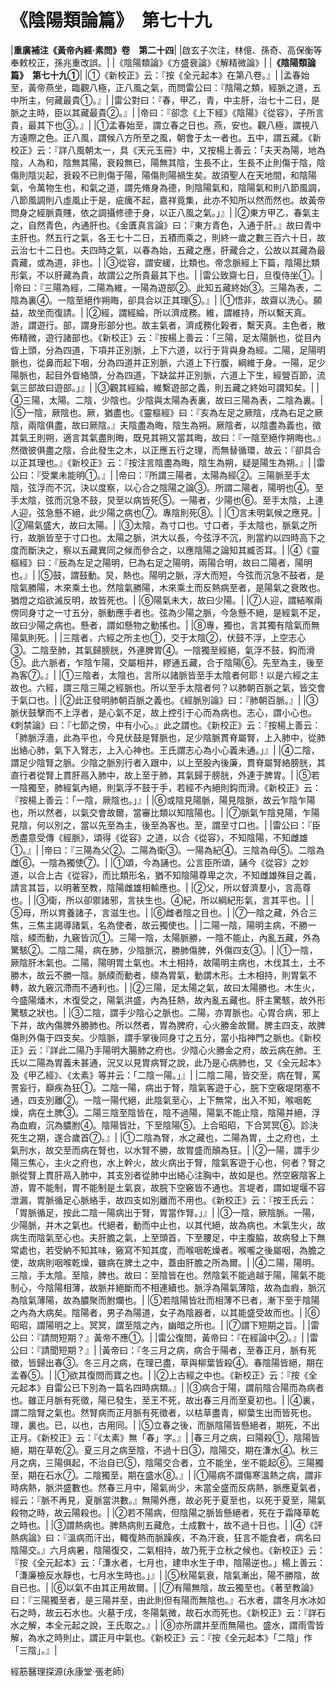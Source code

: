 # 《陰陽類論篇》　第七十九

|**重廣補注《黃帝內經·素問》卷　第二十四**|
|啟玄子次注，林億、孫奇、高保衡等奉敕校正，孫兆重改誤。|
|《陰陽類論》《方盛衰論》《解精微論》|
|**《陰陽類論篇》　第七十九①**|
|①《新校正》云：『按《全元起本》在第八卷。』|
|孟春始至，黃帝燕坐，臨觀八極，正八風之氣，而問雷公曰：『陰陽之類，經脈之道，五中所主，何藏最貴①。』|
|雷公對曰：『春，甲乙，青，中主肝，治七十二日，是脈之主時，臣以其藏最貴②。』|
|帝曰：『卻念《上下經》《陰陽》《從容》，子所言貴，最其下也③。』|
|①孟春始至，謂立春之日也。燕，安也。觀八極，謂視八方遠際之色。正八風，謂候八方所至之風，朝會于太一者也。五中，謂五藏。《新校正》云：『詳八風朝太一，具《天元玉冊》中，又按楊上善云：「夫天為陽，地為陰，人為和，陰無其陽，衰殺無已，陽無其陰，生長不止，生長不止則傷于陰，陰傷則陰災起，衰殺不已則傷于陽，陽傷則陽禍生矣。故須聖人在天地間，和陰陽氣，令萬物生也，和氣之道，謂先脩身為德，則陰陽氣和，陰陽氣和則八節風調，八節風調則八虛風止于是，疵癘不起，嘉祥竟集，此亦不知所以然而然也。故黃帝問身之經脈貴賤，依之調攝修德于身，以正八風之氣。」』|
|②東方甲乙，春氣主之，自然青色，內通肝也。《金匱真言論》曰：『東方青色，入通于肝。』故曰青中主肝也。然五行之氣，各王七十二日，五積而乘之，則終一歲之數三百六十日，故云治七十二日也。夫四時之氣，以春為始，五藏之應，肝藏合之，公故以其藏為最貴藏，或為道，非也。|
|③從容，謂安緩，比類也。帝念脈經上下篇，陰陽比類形氣，不以肝藏為貴，故謂公之所貴最其下也。|
|雷公致齋七日，旦復侍坐①。|
|帝曰：『三陽為經，二陽為維，一陽為遊部②。此知五藏終始③。三陽為表，二陰為裏④。一陰至絕作朔晦，卻具合以正其理⑤。』|
|①悟非，故齋以洗心。願益，故坐而復請。|
|②經，謂經綸，所以濟成務。維，謂維持，所以繫天真。游，謂遊行。部，謂身形部分也。故主氣者，濟成務化榖者，繫天真。主色者，散佈精微，遊行諸部也。《新校正》云：『按楊上善云：「三陽，足太陽脈也，從目內眥上頭，分為四道，下項并正別脈，上下六道，以行于背與身為經。二陽，足陽明脈也，從鼻而起下咽，分為四道并正別脈，六道上下行腹，綱維于身。一陽，足少陽脈也，起目外眥絡頭，分為四道，下缺盆并正別脈，六道上下生，經營百節，流氣三部故曰遊部。」』|
|③觀其經綸，維繫遊部之義，則五藏之終始可謂知矣。|
|④三陽，太陽。二陰，少陰也。少陰與太陽為表裏，故曰三陽為表，二陰為裏。|
|⑤一陰，厥陰也。厥，猶盡也。《靈樞經》曰：『亥為左足之厥陰，戌為右足之厥陰，兩陰俱盡，故曰厥陰。』夫陰盡為晦，陰生為朔。厥陰者，以陰盡為義也，徵其氣王則朔，適言其氣盡則晦，既見其朔又當其晦，故曰：『一陰至絕作朔晦也。』然徵彼俱盡之陰，合此發生之木，以正應五行之理，而無替循環，故云：『卻具合以正其理也。』《新校正》云：『按注言陰盡為晦，陰生為朔，疑是陽生為朔。』|
|雷公曰：『受業未能明①。』|
|帝曰：『所謂三陽者，太陽為經②。三陽脈至手太陰，弦浮而不沉，決以度察，以心合之陰陽之論③。所謂二陽者，陽明也④。至手太陰，弦而沉急不鼓，炅至以病皆死⑤。一陽者，少陽也⑥。至手太陰，上連人迎，弦急懸不絕，此少陽之病也⑦。專陰則死⑧。|
|①言未明氣候之應見。|
|②陽氣盛大，故曰太陽。|
|③太陰，為寸口也。寸口者，手太陰也，脈氣之所行，故脈皆至于寸口也。太陽之脈，洪大以長，今弦浮不沉，則當約以四時高下之度而斷決之，察以五藏異同之候而參合之，以應陰陽之論知其臧否耳。|
|④《靈樞經》曰：『辰為左足之陽明，巳為右足之陽明，兩陽合明，故曰二陽者，陽明也。』|
|⑤鼓，謂鼓動。炅，熱也。陽明之脈，浮大而短，今弦而沉急不鼓者，是陰氣勝陽，木來乘土也。然陰氣勝陽，木來乘土而反熱病至者，是陽氣之衰敗也。猶燈之焰欲滅反明，故皆死也。|
|⑥陽氣未大，故曰少陽。|
|⑦人迎，謂結喉兩傍同身寸之一寸五分，脈動應手者也。弦為少陽之脈，今急懸不絕，是經氣不足，故曰少陽之病也。懸者，謂如懸物之動搖也。|
|⑧專，獨也，言其獨有陰氣而無陽氣則死。|
|三陰者，六經之所主也①，交于太陰②，伏鼓不浮，上空志心③。二陰至肺，其氣歸膀胱，外連脾胃④。一陰獨至經絕，氣浮不鼓，鈎而滑⑤。此六脈者，乍陰乍陽，交屬相并，繆通五藏，合于陰陽⑥。先至為主，後至為客⑦。』|
|①三陰者，太陰也，言所以諸脈皆至手太陰者何耶！以是六經之主故也。六經，謂三陰三陽之經脈也。所以至手太陰者何？以肺朝百脈之氣，皆交會于氣口也。|
|②此正發明肺朝百脈之義也。《經脈別論》曰：『肺朝百脈。』|
|③脈伏鼓擊而不上浮者，是心氣不足，故上控引于心而為病也。志心，謂小心也。《刺禁論》曰：『七節之傍，中有小心。』此之謂也。《新校正》云：『按楊上善云：「肺脈浮濇，此為平也，今見伏鼓是腎脈也，足少陰脈貫脊屬腎，上入肺中，從肺出絡心肺，氣下入腎志，上入心神也。王氏謂志心為小心義未通。」』|
|④二陰，謂足少陰腎之脈。少陰之脈別行者入跟中，以上至股內後廉，貫脊屬腎絡膀胱，其直行者從腎上貫肝鬲入肺中，故上至于肺，其氣歸于膀胱，外連于脾胃。|
|⑤若一陰獨至，肺經氣內絕，則氣浮不鼓于手，若經不內絕則鈎而滑。《新校正》云：『按楊上善云：「一陰，厥陰也。」』|
|⑥或陰見陽脈，陽見陰脈，故云乍陰乍陽也，所以然者，以氣交會故爾，當審比類以知陰陽也。|
|⑦脈氣乍陰見陽，乍陽見陰，何以別之，當以先至為主，後至為客也。至，謂至寸口也。|
|雷公曰：『臣悉盡意受傳《經脈》，頌得《從容》之道，以合《從容》，不知陰陽，不知雌雄①。』|
|帝曰：『三陽為父②。二陽為衛③。一陽為紀④。三陰為母⑤。二陰為雌⑥。一陰為獨使⑦。|
|①頌，今為誦也。公言臣所頌，誦今《從容》之妙道，以合上古《從容》，而比類形名，猶不知陰陽尊卑之次，不知雌雄殊目之義，請言其旨，以明著至教，陰陽雌雄相輸應也。|
|②父，所以督濟羣小，言高尊也。|
|③衛，所以卻禦諸邪，言扶生也。④紀，所以綱紀形氣，言其平也。|
|⑤母，所以育養諸子，言滋生也。|
|⑥雌者陰之目也。|
|⑦一陰之藏，外合三焦，三焦主謁導諸氣，名為使者，故云獨使也。|
|二陽一陰，陽明主病，不勝一陰，緛而動，九竅皆沉①。三陽一陰，太陽脈勝，一陰不能止，內亂五藏，外為驚駭②。二陰二陽，病在肺，少陰脈沉，勝肺傷脾，外傷四支③。|
|①一陰，厥陰肝木氣也。二陽，陽明胃土氣也。木土相持，故陽明主病也，木伐其土，土不勝木，故云不勝一陰。脈緛而動者，緛為胃氣，動謂木形。土木相持，則胃氣不轉，故九竅沉滯而不通利也。|
|②三陽，足太陽之氣，故曰太陽勝也。木生火，今盛陽燔木，木復受之，陽氣洪盛，內為狂熱，故內亂五藏也。肝主驚駭，故外形驚駭之狀也。|
|③二陰，謂手少陰心之脈也。二陽，亦胃脈也。心胃合病，邪上下并，故內傷脾外勝肺也。所以然者，胃為脾府，心火勝金故爾。脾主四支，故脾傷則外傷于四支矣。少陰脈，謂手掌後同身寸之五分，當小指神門之脈也。《新校正》云：『詳此二陽乃手陽明大腸肺之府也。少陰心火勝金之府，故云病在肺。王氏以二陽為胃義未甚通，況又以見胃病腎之說，此乃是心病肺也，又《全元起本》及《甲乙經》、《太素》等并云：「二陰一陽。」』|
|二陰二陽，皆交至，病在腎，罵詈妄行，巔疾為狂①。二陰一陽，病出于腎，陰氣客遊于心，脘下空竅堤閉塞不通，四支別離②。一陰一陽代絕，此陰氣至心，上下無常，出入不知，喉咽乾燥，病在土脾③。二陽三陰至陰皆在，陰不過陽，陽氣不能止陰，陰陽并絕，浮為血瘕，沉為膿胕④。陰陽皆壯，下至陰陽⑤。上合昭昭，下合冥冥⑥。診決死生之期，遂合歲首⑦。』|
|①二陰為腎，水之藏也，二陽為胃，土之府也，土氣刑水，故交至而病在腎也，以水腎不勝，故胃盛而顛為狂。|
|②一陽，謂手少陽三焦心，主火之府也，水上幹火，故火病出于腎，陰氣客遊于心也，何者？腎之脈從腎上貫肝鬲入肺中，其支別者從肺中出絡心注胸中，故如是也。然空竅陰客上游，胃不能制，胃不能制是土氣哀，故脘下空竅皆不通也。言堤者，謂如堤堰不容泄漏，胃脈循足心脈絡手，故四支如別離而不用也。《新校正》云：『按王氏云：「胃脈循足，按此二陰一陽病出于腎，胃當作腎。」』|
|③一陰，厥陰脈。一陽，少陽脈，并木之氣也。代絕者，動而中止也，以其代絕，故為病也。木氣生火，故病生而陰氣至心也。夫肝膽之氣，上至頭首，下至腰足，中主腹脇，故病發上下無常處也，若受納不知其味，竅寫不知其度，而喉咽乾燥者。喉嚨之後屬咽，為膽之使，故病則咽喉乾燥，雖病在脾土之中，蓋由肝膽之所為爾。|
|④二陽，陽明。三陰，手太陰。至陰，脾也。故曰：至陰皆在也。然陰氣不能過越于陽，陽氣不能制心，今陰陽相薄，故脈并絕斷而不相連續也。脈浮為陽氣薄陰，故為血瘕，脈沉為陰氣薄陽，故為膿聚而胕爛也。|
|⑤若陰陽皆壯而相薄不已者，漸下至于陰陽之內為大病矣。陰陽者，男子為陽道，女子為陰器者，以其能盛受故而也。|
|⑥昭昭，謂陽明之上。冥冥，謂至陰之內，幽暗之所也。|
|⑦謂下短期之旨。|
|雷公曰：『請問短期？』黃帝不應①。|
|雷公復問，黃帝曰：『在經論中②。』|
|雷公曰：『請聞短期？』|
|黃帝曰：『冬三月之病，病合于陽者，至春正月，脈有死徵，皆歸出春③。冬三月之病，在理已盡，草與柳葉皆殺④。春陰陽皆絕，期在孟春⑤。|
|①欲其復問而寶之也。|
|②上古經之中也。《新校正》云：『按《全元起本》自雷公已下別為一篇名四時病類。』|
|③病合于陽，謂前陰合陽而為病者也。雖正月脈有死徵，陽已發生，至王不死，故出春三月而至夏初也。|
|④裏，謂二陰腎之氣也。然腎病而正月脈有死徵者，以枯草盡青，柳葉生出而皆死也。理，裏也。已，以也，古用同。|
|⑤立春之後，而脈陰陽皆懸絕者，期死，不出正月。《新校正》云：『《太素》無「春」字。』|
|春三月之病，曰陽殺①，陰陽皆絕，期在草乾②。夏三月之病至陰，不過十日③，陰陽交，期在溓水④。秋三月之病，三陽俱起，不治自已⑤，陰陽交合者，立不能坐，坐不能起⑥。三陽獨至，期在石水⑦。二陰獨至，期在盛水⑧。』|
|①陽病不謂傷寒溫熱之病，謂非時病熱，脈洪盛數也。然春三月中，陽氣尚少，未當全盛而反病熱，脈應夏氣者，經云：『脈不再見，夏脈當洪數。』無陽外應，故必死于夏至也，以死于夏至，陽氣殺物之時，故云陽殺也。|
|②若不陽病，但陰陽之脈皆懸絕者，死在于霜降草乾之時也。|
|③謂熱病也。脾熱病則五藏危，土成數十，故不過十日也。|
|④《評熱病論》曰：『溫病而汗出，輙復熱而脈躁疾，不為汗衰，狂言不能食者，病名曰陰陽交。』六月病暑，陰陽復交，二氣相持，故乃死于立秋之候也。《新校正》云：『按《全元起本》云：「溓水者，七月也，建申水生于申，陰陽逆也。」楊上善云：「溓廉檢反水靜也，七月水生時也。」』|
|⑤秋陽氣衰，陰氣漸出，陽不勝陰，故自已也。|
|⑥以氣不由其正用故爾。|
|⑦有陽無陰，故云獨至也。《著至教論》曰：『三陽獨至者，是三陽并至，由此則但有陽而無陰也。』石水者，謂冬月水冰如石之時，故云石水也。火墓于戌，冬陽氣微，故石水而死也。《新校正》云：『詳石水之解，本全元起之說，王氏取之。』|
|⑧亦所謂并至而無陽也。盛水，謂雨雪皆解，為水之時則止，謂正月中氣也。《新校正》云：『按《全元起本》「二陰」作「三陰」。』|


經筋醫理探源(永康堂‧張老師)


